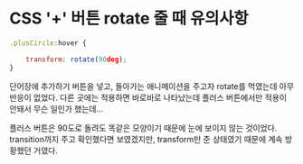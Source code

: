 # CSS '+' 버튼 rotate 줄 때 유의사항

```javascript
.plusCircle:hover {

    transform: rotate(90deg);
}
```

단어장에 추가하기 버튼을 넣고, 돌아가는 애니메이션을 주고자 rotate를 먹였는데 아무 반응이 없었다.
다른 곳에는 적용하면 바로바로 나타났는데 플러스 버튼에서만 적용이 안돼서 무슨 일인가 했는데...

플러스 버튼은 90도로 돌려도 똑같은 모양이기 때문에 눈에 보이지 않는 것이었다.
transition까지 주고 확인했다면 보였겠지만, transform만 준 상태였기 때문에 계속 방황했던 거였다.


